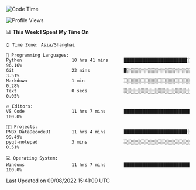 <!--START_SECTION:waka-->
![Code Time](http://img.shields.io/badge/Code%20Time-192%20hrs%2011%20mins-blue)

![Profile Views](http://img.shields.io/badge/Profile%20Views-0-blue)

📊 **This Week I Spent My Time On** 

```text
⌚︎ Time Zone: Asia/Shanghai

💬 Programming Languages: 
Python                   10 hrs 41 mins      ████████████████████████░   96.16% 
Git                      23 mins             █░░░░░░░░░░░░░░░░░░░░░░░░   3.51% 
Markdown                 1 min               ░░░░░░░░░░░░░░░░░░░░░░░░░   0.28% 
Text                     0 secs              ░░░░░░░░░░░░░░░░░░░░░░░░░   0.05%

🔥 Editors: 
VS Code                  11 hrs 7 mins       █████████████████████████   100.0%

🐱‍💻 Projects: 
PNBX_DataDecodeUI        11 hrs 4 mins       ████████████████████████░   99.49% 
pyqt-notepad             3 mins              ░░░░░░░░░░░░░░░░░░░░░░░░░   0.51%

💻 Operating System: 
Windows                  11 hrs 7 mins       █████████████████████████   100.0%

```


 Last Updated on 09/08/2022 15:41:09 UTC
<!--END_SECTION:waka-->